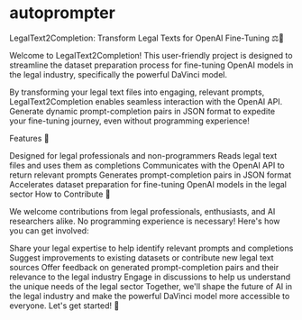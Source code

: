 # autoprompter

LegalText2Completion: Transform Legal Texts for OpenAI Fine-Tuning ⚖️🧠

Welcome to LegalText2Completion! This user-friendly project is designed to streamline the dataset preparation process for fine-tuning OpenAI models in the legal industry, specifically the powerful DaVinci model.

By transforming your legal text files into engaging, relevant prompts, LegalText2Completion enables seamless interaction with the OpenAI API. Generate dynamic prompt-completion pairs in JSON format to expedite your fine-tuning journey, even without programming experience!

Features 🌟

Designed for legal professionals and non-programmers
Reads legal text files and uses them as completions
Communicates with the OpenAI API to return relevant prompts
Generates prompt-completion pairs in JSON format
Accelerates dataset preparation for fine-tuning OpenAI models in the legal sector
How to Contribute 🤝

We welcome contributions from legal professionals, enthusiasts, and AI researchers alike. No programming experience is necessary! Here's how you can get involved:

Share your legal expertise to help identify relevant prompts and completions
Suggest improvements to existing datasets or contribute new legal text sources
Offer feedback on generated prompt-completion pairs and their relevance to the legal industry
Engage in discussions to help us understand the unique needs of the legal sector
Together, we'll shape the future of AI in the legal industry and make the powerful DaVinci model more accessible to everyone. Let's get started! 🚀
